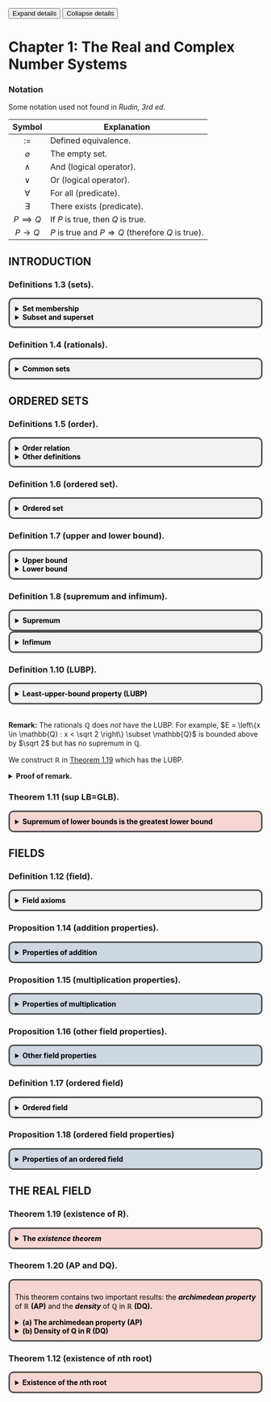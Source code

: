 <!-- <!DOCTYPE markdown> -->

<!-- border div: https://stackoverflow.com/a/61945876 -->
<!-- markdown: https://stackoverflow.com/a/50974387 -->

<script>
function openDetails() {
    document.body.querySelectorAll('details')
        .forEach((e) => {(e.hasAttribute('open')) ?
        e.removeAttribute('open') : e.setAttribute('open', true);
    })
}
function closeDetails() {
    document.body.querySelectorAll('details')
        .forEach((e) => {(e.hasAttribute('open')) ?
        e.removeAttribute('open') : e.setAttribute('open', false);
    })
}
</script>
<style>
    .boxed {
    background: #F2F2F2;
    color: black;
    border: 3px solid #535353;
    margin: 0px auto;
    width: auto;
    max-width: 850px;
    padding: 10px;
    border-radius: 10px;
    }

    .thm {
    background: #f6d6d2;
    }

    .prop {
    background: #cfd7e1;
;
    }
</style>

<!-- mathjax: https://stackoverflow.com/a/39036912 -->
<script type="text/javascript" charset="utf-8" 
src="https://cdn.mathjax.org/mathjax/latest/MathJax.js?config=TeX-AMS-MML_HTMLorMML,
https://vincenttam.github.io/javascripts/MathJaxLocal.js">
</script>

<button onclick="openDetails()">Expand details</button>
<button onclick="closeDetails()">Collapse details</button>


<!-- ### Definition (logic).

Use $:=$ or $:=$ to denote a definition.

A mathematical statement can be either true or false, which we call the truth value of the statement.

Examples of statements $P$:

- $P := 1 + 1 = 2$ (True)
- $P := 2 + 2 = 5$ (False)
- $P := \sqrt 2$ is rational (False)
- $P :=$ Sweden is a European country (True)

Examples of non-statements:

- Hello 

Let $P$ and $Q$ be statements. -->

# Chapter 1: The Real and Complex Number Systems


### Notation

Some notation used not found in <i>Rudin, 3rd ed</i>.

|Symbol                 |Explanation                         |
|:---------------------:|------------------------------------|
|$:=$                   | Defined equivalence.               |
|$\varnothing$          | The empty set.                     |
|$\land$                | And (logical operator).            |
|$\lor$                 | Or (logical operator).             |
|$\forall$              | For all (predicate).               |
|$\exists$              | There exists (predicate).          |
|$P \implies Q$         | If $P$ is true, then $Q$ is true.  |
|$P \longrightarrow Q$  | $P$ is true and $P \Rightarrow Q$ (therefore $Q$ is true). |


## INTRODUCTION

### Definitions 1.3 (sets).

<div class="boxed">
<details><summary><b>Set membership</b></summary><br>

A <b><i>set</i></b> is a collection of objects.

For a set $A$, write $x \in A$ to indicate $x$ is an <b><i>element</i></b> of $A$. Write $x \not\in A$ to indicate $x$ is not an element of $A$.
</details>

<details><summary><b>Subset and superset</b></summary><br><br>

Let $A$ and $B$ be sets.

We say $A$ is a <b><i>subset</i></b> of $B$ ($A \subseteq B$) or $B$ is a <b><i>superset</i></b> of $A$ ($B \supseteq A$) if every element of $A$ is an element of $B$:
$$
    A \subseteq B
    \;:=\;
    B \supseteq A
    \;:=\;
    \forall a \in A, a \in B.
$$

If there are also elements in $B$ that are not in $A$, we can use <b><i>proper</i> subset</b> ($A \subset B$) and <b><i>proper</i> superset</b> ($B \supset A$):

$$
    A \subset B
    \;:=\;
    B \supset A
    \;:=\;
    (A \subseteq B) \land (\exists b \in B, b \not\in A).
$$
</details>
</div>


### Definition 1.4 (rationals).

<div class="boxed">
<details><summary><b>Common sets</b></summary><br>

Let $\mathbb{N}$ denote the set of <b><i>natural</i></b> numbers.
$$
    \mathbb{N} = \left\{0, 1, 2, ...\right\}.
$$

Let $\mathbb{Z}$ denote the set of <b><i>integers</i></b>.
$$
    \mathbb{Z} = \left\{0, 1, -1, 2, -2, ...\right\}.
$$

Let $\mathbb{Q}$ denote the set of <b><i>rationals</i></b>:
$$
    \mathbb{Q} = \left\{\frac{p}{q} : p, q \in \mathbb{Z}, q \ne 0\right\}
$$

</details>
</div>



## ORDERED SETS

### Definitions 1.5 (order).

<div class="boxed">
<details><summary><b>Order relation</b></summary><br>

Let $S$ be a set. An <b><i>order</i></b> $(<)$ on $S$ has two properties:

<b>(i)</b> If $x, y \in S$ then only one of the following is true:
$$
    x < y,\quad x = y,\quad y < x.
$$
<b>(ii)</b> If $x, y, z \in S$ then
$$
    (x < y) \land (y < z) \implies x < z.
$$

</details>

<details><summary><b>Other definitions</b></summary><br>

<b>Less than</b> and <b><i>greater than:</i></b>

$$
    x < y
    \;:=\;
    y > x
    .
$$

<b><i>Weak</i> inequalities:</b>
$$
    x \le y
    \;:=\;
    y \ge x
    \;:=\;
    (x < y) \lor (x = y).
$$

</details>
</div>


### Definition 1.6 (ordered set).

<div class="boxed">
<details><summary><b>Ordered set</b></summary><br>

An <b><i>ordered set</i></b> is a set $S$ in which an order $(<)$ is defined.

</details>
</div>


### Definition 1.7 (upper and lower bound).

<div class="boxed">
<details><summary><b>Upper bound</b></summary><br>

Let $(S, <)$ be an ordered set and $E \subset S$. Then if
$$
    \exists b \in S, \;
    \forall x \in E, \;
    x \le b,
$$
then we say $E$ is <b><i>bounded above</i></b> and call $b$ an <b><i>upper bound</i></b> of $E$.

</details>

<details><summary><b>Lower bound</b></summary><br>

A <b><i>lower bound</i></b> $a$ of $E \subset S$ <b><i>bounded below</i></b> is defined the same way:
$$
    \exists a \in S, \;
    \forall x \in E, \;
    x \ge a.
$$

</details>
</div>


### Definition 1.8 (supremum and infimum).

<div class="boxed">
<details><summary><b>Supremum</b></summary><br>

Let $(S, <)$ be an ordered set, $E \subset S$, and $E$ be bounded above. If there is an $a \in S$ where
<br>
<b>(i)</b> $b$ is an upper bound of $E$:
$$
    \forall x \in E,
    \quad
    b \le x
$$

<b>(ii)</b> if $x < b$ then $x$ is not an upper bound of $E$:
$$
    y < b
    \implies
    \exists x \in E,
    \quad
    y < x,
$$

then $b$ is called the <b><i>least upper bound</i></b> or <b><i>supremum</i></b> of $E$. We write
$$
b = \sup E.
$$
</details>
</div>

<div class="boxed">
<details><summary><b>Infimum</b></summary><br>

Similarly, we define the <b><i>greatest lower bound</i></b> or <b>infimum</b> as
$$
    a = \inf E
    \; := \;
    (\forall x \in E,\; a \le x) \;
    \land
    (a < y \Rightarrow \exists x \in E, x < y)
    .
$$

</details>
</div>

### Definition 1.10 (LUBP).

<div class="boxed">
<details><summary><b>Least-upper-bound property (LUBP)</b></summary><br>

An ordered set $(S, <)$ has the <b><i>least-upper-bound property</i></b> if for any $E \subset S$ where $E \ne \varnothing$, 
$$
    \exists b \in S, \; \forall x \in E,\; x \le b
    \implies
    \exists b \in S,\;
    b = \sup E.
$$

</details>
</div>

<br>

<b>Remark:</b> The rationals $\mathbb{Q}$ does <i>not</i> have the LUBP. For example, $E = \left\{x \in \mathbb{Q} : x < \sqrt 2 \right\} \subset \mathbb{Q}$ is bounded above by $\sqrt 2$ but has no supremum in $\mathbb{Q}$.

We construct $\mathbb R$ in [Theorem 1.19](#theorem-119-existence-of-r) which has the LUBP.

<details>
    <summary>
    <b>Proof of remark.</b>
    </summary>

Suppose there exists $p = \sup E \in \mathbb{Q}$ so that $p < \sqrt{2}$.

Since $p \in \mathbb{Q} \rightarrow p \in \mathbb{R}$ by [Theorem 1.19](#theorem-119-existence-of-r) and $\sqrt 2 \in \mathbb{R}$, then there exists some $q \in \mathbb{Q}$ where $ p < q < \sqrt 2$ by [Theorem 1.20(b)](#theorem-120-ap-and-dq) (density of $\mathbb Q$ in $\mathbb R$).

But $q \in \mathbb{Q}$ and $q < \sqrt 2$ means $q \in E$, then $p < q$ contradicts that $p = \sup E$ since then $p$ is not an upper bound. $\square$

</details>



### Theorem 1.11 (sup LB=GLB).

<div class="boxed thm">
<details><summary><b>Supremum of lower bounds is the greatest lower bound</b></summary><br>

Let $(S, <)$ be an ordered set with the LUBP.

Let $B \subset S, B \ne \varnothing,$ and $B$ be bounded below $(\exists a \in S, \forall x \in B, a \le x)$.

Let $L$ be the set of all lower bounds of $B$.

Then
$$
    \exists a \in S, a = \sup L = \inf B.
$$


<b>Proof.</b> See page 5 of <i>Rudin, 3rd ed</i>.

</details>
</div>



## FIELDS


### Definition 1.12 (field).

<div class="boxed">
<details>
    <summary><b>
    Field axioms
    </b></summary><br>

A <b><i>field</i></b> $(F, +, \cdot)$ is a set $F$ with two operations, <b><i>addition</i></b> $(+)$ and <b><i>multiplication</i></b> $(\cdot)$, satisfying the "field axioms" for addition <b>(A)</b>, multiplication <b>(M)</b>, and the distributive law <b>(D)</b>.

<details>
    <summary><b>
    (A) Axioms for multiplication
    </b></summary><br>

<b>(A1)</b> Closure:
$$
    x, y \in F
    \implies
    x + y \in F
    .
$$
<b>(A2)</b> Commutativity:
$$
    \forall x, y \in F,
    \quad
    x + y = y + x
    .
$$

<b>(A3)</b> Associativity:
$$
    \forall x, y, z \in F,
    \quad
    (x + y) + z = x + (y + z)
    .
$$

<b>(A4)</b> Existence of identity:
$$
    \exists 0 \in F,
    \quad
    \forall x \in F,
    \quad
    0 + x = x
    .
$$

<b>(A5)</b> Existence of inverse:
$$
    \forall x \in F,
    \quad
    \exists -x \in F,
    \quad
    x + (-x) = 0
    .
$$

</details>
<details>
    <summary><b>
    (M) Axioms for multiplication
    </b></summary><br>

<b>(M1)</b> Closure:
$$
    x, y \in F \implies x \cdot y \in F
    .
$$

<b>(M2)</b> Commutativity:
$$
    \forall x, y \in F,
    \quad
    x \cdot y = y \cdot x
    .
$$

<b>(M3)</b> Associativity:
$$
    \forall x, y, z \in F,
    \quad
    (x \cdot y) \cdot z = x \cdot (y \cdot z)
    .
$$

<b>(M4)</b> Existence of identity:
$$
    \exists 1 \in F,
    \quad
    1 \ne 0,
    \quad
    \forall x \in F,
    \quad
    1 \cdot x = x
    .
$$

<b>(M5)</b> Existence of inverse:
$$
    \forall x \in F,
    \quad
    \exists x^{-1} \in F,
    \quad
    x \cdot x^{-1} = 1
    .
$$

</details>
<details>
    <summary><b>
    (D) The distributive law
    </b></summary><br>

$$
    \forall x, y, z \in F, \quad x\cdot(y+z) = x\cdot y + x \cdot z.
$$

</details>
</details>
</div>

### Proposition 1.14 (addition properties).

<div class="boxed prop">
<details>
    <summary><b>
    Properties of addition
    </b></summary><br>

Let $x, y, z \in F$ in field $(F, +, \cdot)$. Then the following are true.
<br>
<b>(a)</b> $x + y = x + z \implies y = z.$
<br>
<b>(b)</b> $x + y = x \implies y = 0.$
<br>
<b>(c)</b> $x + y = 0 \implies y = -x.$
<br>
<b>(d)</b> $-(-x) = x.$

<b>Proof.</b> See page 7 of <i>Rudin, 3rd ed.</i>

</details>
</div>

### Proposition 1.15 (multiplication properties).

<div class="boxed prop">
<details>
    <summary><b>
    Properties of multiplication
    </b></summary><br>

Let $x, y, z \in F, \; x \ne 0$ in field $(F, +, \cdot)$. Then the following are true.
<br>
<b>(a)</b> $x \cdot y = x \cdot z \implies y = z.$
<br>
<b>(b)</b> $x \cdot y = x \implies y = 1.$
<br>
<b>(c)</b> $x \cdot y = 1 \implies y = x^{-1}.$
<br>
<b>(d)</b> $(x^{-1})^{-1} = x.$

<b>Proof.</b> Similar to proof of [Proposition 1.14.](#proposition-114-addition-properties)

</details>
</div>


### Proposition 1.16 (other field properties).

<div class="boxed prop">
<details>
    <summary><b>
    Other field properties
    </b></summary><br>

Let $x, y, z \in F$ in field $(F, +, \cdot)$. Then the following are true.
<br>
<b>(a)</b> $0 \cdot x = 0.$
<br>
<b>(b)</b> $x, y \ne 0 \implies x \cdot y \ne 0.$
<br>
<b>(c)</b> $(-x)\cdot y = -(x \cdot y) = x \cdot (-y).$
<br>
<b>(d)</b> $(-x)\cdot(-y) = x \cdot y.$

<b>Proof.</b> See book.

</details>
</div>


### Definition 1.17 (ordered field)

<div class="boxed">
<details>
    <summary><b>
    Ordered field
    </b></summary><br>

An <b><i>ordered field</i></b> $((F, +, \cdot), <)$ is a <b>field</b> $F$ that is also an <b>ordered set</b> such that $\forall x, y, z \in F$,

<b>(i)</b> $y < z \implies x + y < x + z,$
<br>
<b>(ii)</b> $x, y > 0 \implies x \cdot y > 0$.

</details>
</div>


### Proposition 1.18 (ordered field properties)

<div class="boxed prop">
<details>
    <summary><b>
    Properties of an ordered field
    </b></summary><br>

For any $x, y, z \in F$ of an ordered field $F$:
<br>
<b>(a)</b> $x > 0 \implies -x < 0$ and vice versa.
<br>
<b>(b)</b> $x > 0,\; y < z \implies x \cdot y < x \cdot z.$
<br>
<b>(c)</b> $x < 0,\; y < z \implies x \cdot y > x \cdot z.$
<br>
<b>(d)</b> $x \ne 0 \implies x^2 > 0$.
<br>
<b>(e)</b> $0 < x < y \implies 0 < y^{-1} < x^{-1}$.

<b>Proof.</b> See page 8 of <i>Rudin, 3rd ed.</i>

</details>
</div>


## THE REAL FIELD

### Theorem 1.19 (existence of R).


<div class="boxed thm">
<details>
    <summary><b>
    The <i>existence theorem</i>
    </b></summary><br>

There exists an ordered field $\mathbb{R}$ which has the [least-upper-bound property](#definition-110-lubp).

Moreover, $\mathbb{R}$ contains $\mathbb{Q}$ as a subfield.

The members of $\mathbb{R}$ are called <b><i>real numbers.</i></b>

<b>Proof.</b> See appendix in page 17 of <i>Rudin, 3rd ed.</i>

</details>
</div>


### Theorem 1.20 (AP and DQ).

<div class="boxed thm">

This theorem contains two important results: the <b><i>archimedean property</i></b> of $\mathbb{R}$ <b>(AP)</b> and the <b><i>density</i></b> of $\mathbb{Q}$ in $\mathbb{R}$ <b>(DQ).</b>

<details>
    <summary><b>
    (a) The archimedean property (AP)
    </b></summary><br>


The <b><i>archimedian property</i></b> states that any positive $x\in\mathbb{R}$ can be added a finite number of times to be greater than any other real number $y \in \mathbb{R}$:
$$
    x, y \in \mathbb{R},
    \quad
    x > 0
    \implies
    \exists n \in \mathbb{N},
    \quad
    n \cdot x = \underbrace{x+ ... +x}_{n \text{ times}} > y.
$$

<details>
    <summary><b>
    Proof of (a).
    </b></summary>

Suppose <b>(a)</b> is false, and let $x, y \in \mathbb{R},\; x > 0$ such that
$$
    \forall n \in \mathbb{N}, \quad nx \le y.
$$

Let $\mathbb{N}x = \{nx : n \in \mathbb{N}\} \subset \mathbb{R},$ for which $y$ is an upperbound. Then $\exists b = \sup (\mathbb{N}x) \in R$ by [Theorem 1.19](#theorem-119-existence-of-r).

Since $x > 0$, $b - x < b$ and $b - x$ is not an upperbound of $\mathbb{N}x$. Then
$$\begin{align*}
    \exists m \in \mathbb{N},
    \;
    b - x < mx \in \mathbb{N}x
    &\longrightarrow
    b < mx + x = (m+1)x
    \\
    &\longrightarrow
    b = \sup (\mathbb{N}x) < (m+1)x \in \mathbb{N}x,
\end{align*}$$
which contradicts the definition of $\sup (\mathbb{N}x)$ as an upper bound of $\mathbb{N}x$. $\square$

</details>

</details>

<details>
    <summary><b>
    (b) Density of Q in R (DQ)
    </b></summary><br>

We say that $\mathbb{Q}$ is <b><i>dense</i></b> in $\mathbb{R}$, since there is always a rational $p \in \mathbb{Q}$ that fits between any two real numbers $x, y \in \mathbb{R}$ of distinct order:
$$
    x, y \in \mathbb{R},
    \quad
    x < y
    \implies
    \exists p \in \mathbb{Q},
    \quad
    x < p < y.
$$
<details>
    <summary><b>
    Proof of (b).
    </b></summary>

Let $x, y \in \mathbb{R}$ where $x < y$. Then $y - x > 0$.

Let $n \in \mathbb{N}$ where $n \ge 1$ such that by <b>(a)</b>,
$$
    n(y - x) > 1
    \longrightarrow
    nx + 1 < ny.
$$

By <b>(a)</b> again, let $m_1, m_2 \in \mathbb{N}$ where
$$
    m_1 \cdot 1 = m_1 > n x,
    \quad
    m_2 \cdot 1 = m_2 > -nx,
$$
such that $-m_2 < nx < m_1$.

Then there exists a natural $m \in \mathbb{N}$ larger or equal to $nx$ where $-m_2 \leq m \leq m_1$ and
$$\begin{align*}
    m - 1 \le nx < m
    &\longrightarrow
    nx < m < nx + 1 < ny
    \\
    &\longrightarrow
    nx < m < ny
    \\
    &\longrightarrow
    x < \frac{m}{n} < y.
\end{align*}$$

Thus there exists some $p = \frac{m}{n} \in \mathbb{Q}$ where $x < p < y$. $\square$

</details>

</details>

</div>

### Theorem 1.12 (existence of <i>n</i>th root)

<div class="boxed thm">
<details>
    <summary><b>
    Existence of the <i>n</i>th root
    </b></summary><br>

For every $x \in \mathbb R^+$ and every $n \in \mathbb N$, there is a unique positive $y \in \mathbb R$ where $y^n = \underbrace{y \cdots y}_{n \text{ times}} = x$.

We write $y = \sqrt[n]{x} = x^{1/n}$.

<b>Proof.</b> See page 10 of <i>Rudin, 3rd ed.</i>

<details>
    <summary><b>
    Corollary.
    </b></summary><br>

If $a, b \in \mathbb R^+$, then $(ab)^{1/n} = a^{1/n} b^{1/n}.$

<b>Proof of corollary.</b> See page 11 of <i>Rudin, 3rd ed.</i>

</details>

</details>
</div>


<!-- 

<div class="boxed">
<details>
    <summary><b>
    Title
    </b></summary><br>

</details>
</div>

-->

<!-- 

$$\begin{align}
\end{align}$$

-->
